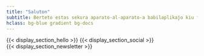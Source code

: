 ```yaml
---
title: "Saluton"
subtitle: Berteto estas sekura aparato-al-aparato-a babilaplikaĵo kiu funkcias kun aŭ sen retkonekto, nek fido en la retejaro.
hclass: bg-blue gradient bg-docs
---
```


{{< display_section_hello >}}
{{< display_section_social >}}
<br />
{{< display_section_newsletter >}}